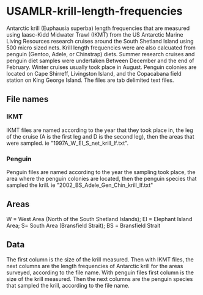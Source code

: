# USAMLR-krill-length-frequencies
Antarctic krill (Euphausia superba) length frequencies that are measured using Iaasc-Kidd Midwater Trawl (IKMT) from the US Antarctic Marine Living Resources research cruises around the South Shetland Island using 500 micro sized nets. Krill length frequencies were are also calcuated from penguin (Gentoo, Adele, or Chinstrap) diets.
Summer research cruises and penguin diet samples were undertaken Between December and the end of February. Winter cruises usually took place in August. Penguin colonies are located on Cape Shirreff, Livingston Island, and the Copacabana field station on King George Island. The files are tab delimited text files.
## File names
### IKMT
IKMT files are named according to the year that they took place in, the leg of the cruise (A is the first leg and D is the second leg), then the areas that were sampled.  ie "1997A_W_EI_S_net_krill_lf.txt". 
### Penguin
Penguin files are named according to the year the sampling took place, the area where the penguin colonies are located, then the penguin species that sampled the krill. ie "2002_BS_Adele_Gen_Chin_krill_lf.txt"
## Areas
W = West Area (North of the South Shetland Islands); EI = Elephant Island Area; S= South Area (Bransfield Strait); BS = Bransfield Strait

## Data
The first column is the size of the krill measured. Then with IKMT files, the next columns are the length frequencies of Antarctic krill for the areas surveyed, according to the file name. 
With penguin files first column is the size of the krill measured. Then the next columns are the penguin species that sampled the krill, according to the file name. 

